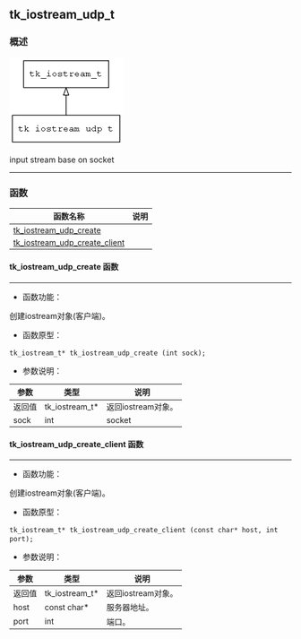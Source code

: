 ## tk\_iostream\_udp\_t
### 概述
![image](images/tk_iostream_udp_t_0.png)


 input stream base on socket


----------------------------------
### 函数
<p id="tk_iostream_udp_t_methods">

| 函数名称 | 说明 | 
| -------- | ------------ | 
| <a href="#tk_iostream_udp_t_tk_iostream_udp_create">tk\_iostream\_udp\_create</a> |  |
| <a href="#tk_iostream_udp_t_tk_iostream_udp_create_client">tk\_iostream\_udp\_create\_client</a> |  |
#### tk\_iostream\_udp\_create 函数
-----------------------

* 函数功能：

> <p id="tk_iostream_udp_t_tk_iostream_udp_create">
 创建iostream对象(客户端)。





* 函数原型：

```
tk_iostream_t* tk_iostream_udp_create (int sock);
```

* 参数说明：

| 参数 | 类型 | 说明 |
| -------- | ----- | --------- |
| 返回值 | tk\_iostream\_t* | 返回iostream对象。 |
| sock | int | socket |
#### tk\_iostream\_udp\_create\_client 函数
-----------------------

* 函数功能：

> <p id="tk_iostream_udp_t_tk_iostream_udp_create_client">
 创建iostream对象(客户端)。





* 函数原型：

```
tk_iostream_t* tk_iostream_udp_create_client (const char* host, int port);
```

* 参数说明：

| 参数 | 类型 | 说明 |
| -------- | ----- | --------- |
| 返回值 | tk\_iostream\_t* | 返回iostream对象。 |
| host | const char* | 服务器地址。 |
| port | int | 端口。 |
